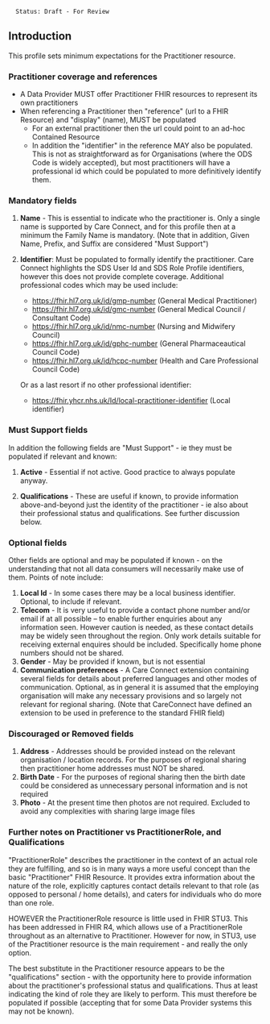       Status: Draft - For Review


## Introduction
This profile sets minimum expectations for the Practitioner resource.


### **Practitioner coverage and references**

 - A Data Provider MUST offer Practitioner FHIR resources to represent its own practitioners
 - When referencing a Practitioner then "reference" (url to a FHIR Resource) and "display" (name), MUST be populated
   - For an external practitioner then the url could point to an ad-hoc Contained Resource
   - In addition the "identifier" in the reference MAY also be populated. This is not as straightforward as for Organisations (where the ODS Code is widely accepted), but most practitioners will have a professional id which could be populated to more definitively identify them.


### **Mandatory fields**
1. **Name** - This is essential to indicate who the practitioner is. Only a single name is supported by Care Connect, and for this profile then at a minimum the Family Name is mandatory. (Note that in addition, Given Name, Prefix, and Suffix are considered "Must Support") 

2. **Identifier**: Must be populated to formally identify the practitioner. Care Connect highlights the SDS User Id and SDS Role Profile identifiers, however this does not provide complete coverage. Additional professional codes which may be used include:

    - https://fhir.hl7.org.uk/id/gmp-number (General Medical Practitioner)
    - https://fhir.hl7.org.uk/id/gmc-number (General Medical Council / Consultant Code)
    - https://fhir.hl7.org.uk/id/nmc-number (Nursing and Midwifery Council)
    - https://fhir.hl7.org.uk/id/gphc-number (General Pharmaceautical Council Code)
    - https://fhir.hl7.org.uk/id/hcpc-number (Health and Care Professional Council Code)


    Or as a last resort if no other professional identifier:
    - https://fhir.yhcr.nhs.uk/Id/local-practitioner-identifier (Local identifier)

### **Must Support fields**
In addition the following fields are "Must Support" - ie they must be populated if relevant and known:
1. **Active** - Essential if not active. Good practice to always populate anyway.

3. **Qualifications** - These are useful if known, to provide information above-and-beyond just the identity of the practitioner - ie also about their professional status and qualifications. See further discussion below.


### **Optional fields**
Other fields are optional and may be populated if known - on the understanding that not all data consumers will necessarily make use of them. Points of note include:
1. **Local Id** - In some cases there may be a local business identifier. Optional, to include if relevant.
2. **Telecom** - It is very useful to provide a contact phone number and/or email if at all possible – to enable further enquiries about any information seen. However caution is needed, as these contact details may be widely seen throughout the region. Only work details suitable for receiving external enquires should be included. Specifically home phone numbers should not be shared.
3. **Gender** - May be provided if known, but is not essential
4. **Communication preferences** - A Care Connect extension containing several fields for details about preferred languages and other modes of communication. Optional, as in general it is assumed that the employing organisation will make any necessary provisions and so largely not relevant for regional sharing. (Note that CareConnect have defined an extension to be used in preference to the standard FHIR field)


### **Discouraged or Removed fields**
1. **Address** - Addresses should be provided instead on the relevant organisation / location records. For the purposes of regional sharing then practitioner home addresses must NOT be shared.
2. **Birth Date** - For the purposes of regional sharing then the birth date could be considered as unnecessary personal information and is not required
3. **Photo** - At the present time then photos are not required. Excluded to avoid any complexities with sharing large image files




### **Further notes on Practitioner vs PractitionerRole, and Qualifications**
"PractitionerRole" describes the practitioner in the context of an actual role they are fulfilling, and so is in many ways a more useful concept than the basic "Practitioner" FHIR Resource. It provides extra information about the nature of the role, explicitly captures contact details relevant to that role (as opposed to personal / home details), and caters for individuals who do more than one role.

HOWEVER the PractitionerRole resource is little used in FHIR STU3. This has been addressed in FHIR R4, which allows use of a PractitionerRole throughout as an alternative to Practitioner. However for now, in STU3, use of the Practitioner resource is the main requirement - and really the only option.

The best substitute in the Practitioner resource appears to be the "qualifications" section - with the opportunity here to provide information about the practitioner's professional status and qualifications. Thus at least indicating the kind of role they are likely to perform. This must therefore be populated if possible (accepting that for some Data Provider systems this may not be known).
